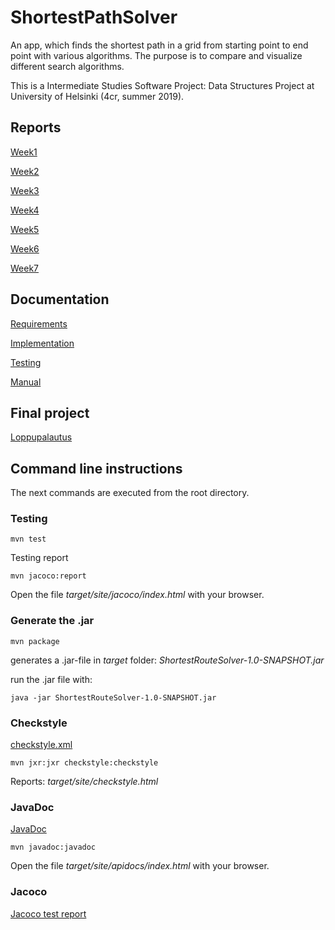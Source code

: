 # ShortestPathSolver

An app, which finds the shortest path in a grid from starting point to end point with various algorithms. 
The purpose is to compare and visualize different search algorithms.

This is a Intermediate Studies Software Project: Data Structures Project at University of Helsinki (4cr, summer 2019).


## Reports

[Week1](https://github.com/hartzka/ShortestPathSolver/blob/master/dokumentaatio/viikkoraportti1.md)

[Week2](https://github.com/hartzka/ShortestPathSolver/blob/master/dokumentaatio/viikkoraportti2.md)

[Week3](https://github.com/hartzka/ShortestPathSolver/blob/master/dokumentaatio/viikkoraportti3.md)

[Week4](https://github.com/hartzka/ShortestPathSolver/blob/master/dokumentaatio/viikkoraportti4.md)

[Week5](https://github.com/hartzka/ShortestPathSolver/blob/master/dokumentaatio/viikkoraportti5.md)

[Week6](https://github.com/hartzka/ShortestPathSolver/blob/master/dokumentaatio/viikkoraportti6.md)

[Week7](https://github.com/hartzka/ShortestPathSolver/blob/master/dokumentaatio/viikkoraportti7.md)


## Documentation

[Requirements](https://github.com/hartzka/ShortestPathSolver/blob/master/dokumentaatio/vaatimusmaarittely.md)

[Implementation](https://github.com/hartzka/ShortestPathSolver/blob/master/dokumentaatio/toteutusdokumentti.md)

[Testing](https://github.com/hartzka/ShortestPathSolver/blob/master/dokumentaatio/testausdokumentti.md)

[Manual](https://github.com/hartzka/ShortestPathSolver/blob/master/dokumentaatio/kayttoohje.md)


## Final project

[Loppupalautus](https://github.com/hartzka/ShortestPathSolver/releases/tag/1.3)


## Command line instructions

The next commands are executed from the root directory.

### Testing

```
mvn test
```

Testing report

```
mvn jacoco:report
```

Open the file _target/site/jacoco/index.html_ with your browser.

### Generate the .jar

```
mvn package
```

generates a .jar-file in _target_ folder: _ShortestRouteSolver-1.0-SNAPSHOT.jar_

run the .jar file with:

```
java -jar ShortestRouteSolver-1.0-SNAPSHOT.jar
``` 

### Checkstyle

[checkstyle.xml](https://github.com/hartzka/ShortestPathSolver/blob/master/ShortestPathSolver/checkstyle.xml)

```
mvn jxr:jxr checkstyle:checkstyle
```

Reports: _target/site/checkstyle.html_

### JavaDoc

[JavaDoc](https://github.com/hartzka/ShortestPathSolver/blob/master/ShortestPathSolver/apidocs/index.html)

```
mvn javadoc:javadoc
```

Open the file _target/site/apidocs/index.html_ with your browser.

### Jacoco

[Jacoco test report](http://htmlpreview.github.com/?https://github.com/hartzka/ShortestPathSolver/blob/master/ShortestPathSolver/target/site/jacoco/index.html)
